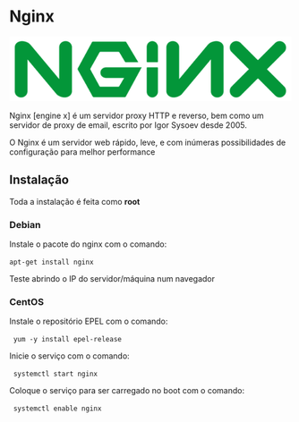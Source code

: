 # Nginx

![](https://github.com/paulo-correia/Linux_Nginx/blob/master/Nginx_logo.png)

Nginx \[engine x\] é um servidor proxy HTTP e reverso, bem como um servidor de proxy de email, escrito por Igor Sysoev desde 2005.

O Nginx é um servidor web rápido, leve, e com inúmeras possibilidades de configuração para melhor performance

## Instalação

Toda a instalação é feita como **root**

### Debian

Instale o pacote do nginx com o comando:

 `apt-get install nginx`

Teste abrindo o IP do servidor/máquina num navegador

### CentOS

 Instale o repositório EPEL com o comando:

 ` yum -y install epel-release`

Inicie o serviço com o comando:

 ` systemctl start nginx`

Coloque o serviço para ser carregado no boot com o comando:

 ` systemctl enable nginx`
